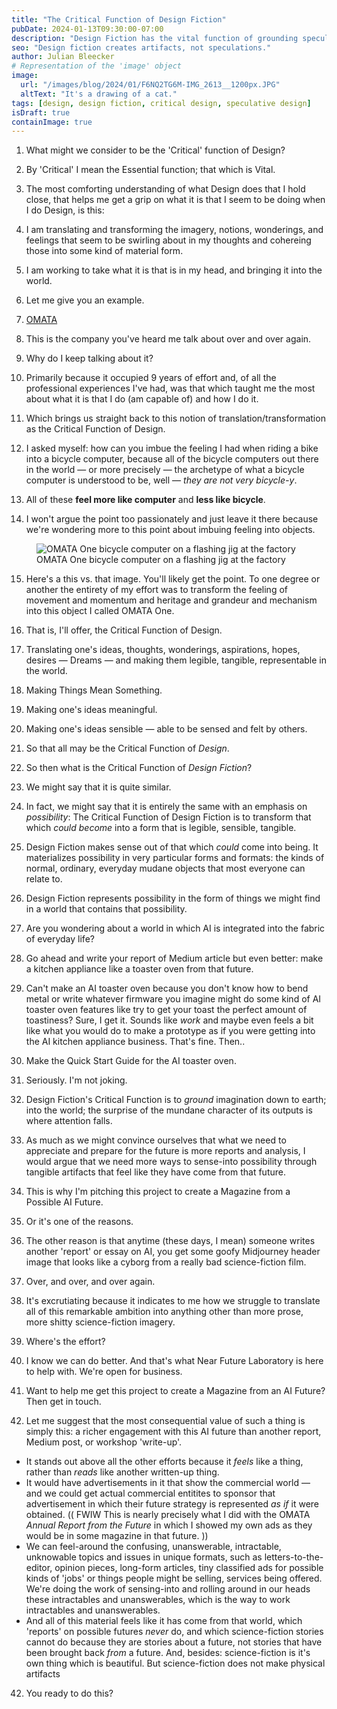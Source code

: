 ```yaml
---
title: "The Critical Function of Design Fiction"
pubDate: 2024-01-13T09:30:00-07:00
description: "Design Fiction has the vital function of grounding speculation in the form of things we can relate to, that are familiar perhaps even mundane."
seo: "Design fiction creates artifacts, not speculations."
author: Julian Bleecker
# Representation of the 'image' object
image:
  url: "/images/blog/2024/01/F6NQ2TG6M-IMG_2613__1200px.JPG"
  altText: "It's a drawing of a cat."
tags: [design, design fiction, critical design, speculative design]
isDraft: true
containImage: true
---
```

1. What might we consider to be the 'Critical' function of Design?

2. By 'Critical' I mean the Essential function; that which is Vital.

3. The most comforting understanding of what Design does that I hold close, that helps me get a grip on what it is that I seem to be doing when I do Design, is this:

4. I am translating and transforming the imagery, notions, wonderings, and feelings that seem to be swirling about in my thoughts and cohereing those into some kind of material form.

5. I am working to take what it is that is in my head, and bringing it into the world.
6. Let me give you an example.

7. [OMATA](https://omata.com)

8. This is the company you've heard me talk about over and over again.

9. Why do I keep talking about it?

10. Primarily because it occupied 9 years of effort and, of all the professional experiences I've had, was that which taught me the most about what it is that I do (am capable of) and how I do it.

11. Which brings us straight back to this notion of translation/transformation as the Critical Function of Design.

12. I asked myself: how can you imbue the feeling I had when riding a bike into a bicycle computer, because all of the bicycle computers out there in the world — or more precisely — the archetype of what a bicycle computer is understood to be, well — _they are not very bicycle-y_.

13. All of these **feel more like computer** and **less like bicycle**.

14. I won't argue the point too passionately and just leave it there because we're wondering more to this point about imbuing feeling into objects.

<figure>
<img src="/images/blog/2024/01/F6NQ2TG6M-IMG_2613__1200px.JPG" alt="OMATA One bicycle computer on a flashing jig at the factory" />
<figcaption>OMATA One bicycle computer on a flashing jig at the factory</figcaption>
</figure>

15. Here's a this vs. that image. You'll likely get the point. To one degree or another the entirety of my effort was to transform the feeling of movement and momentum and heritage and grandeur and mechanism into this object I called OMATA One.

16. That is, I'll offer, the Critical Function of Design.

17. Translating one's ideas, thoughts, wonderings, aspirations, hopes, desires — Dreams — and making them legible, tangible, representable in the world.

17. Making Things Mean Something.

18. Making one's ideas meaningful.

19. Making one's ideas sensible — able to be sensed and felt by others.

20. So that all may be the Critical Function of _Design_.

21. So then what is the Critical Function of _Design Fiction_?

22. We might say that it is quite similar.

23. In fact, we might say that it is entirely the same with an emphasis on _possibility_: The Critical Function of Design Fiction is to transform that which _could become_ into a form that is legible, sensible, tangible.
24. Design Fiction makes sense out of that which _could_ come into being. It materializes possibility in very particular forms and formats: the kinds of normal, ordinary, everyday mudane objects that most everyone can relate to.
25. Design Fiction represents possibility in the form of things we might find in a world that contains that possibility.
26. Are you wondering about a world in which AI is integrated into the fabric of everyday life?
27. Go ahead and write your report of Medium article but even better: make a kitchen appliance like a toaster oven from that future.
28. Can't make an AI toaster oven because you don't know how to bend metal or write whatever firmware you imagine might do some kind of AI toaster oven features like try to get your toast the perfect amount of toastiness? Sure, I get it. Sounds like _work_ and maybe even feels a bit like what you would do to make a prototype as if you were getting into the AI kitchen appliance business. That's fine. Then..
29. Make the Quick Start Guide for the AI toaster oven.
30. Seriously. I'm not joking.
31. Design Fiction's Critical Function is to _ground_ imagination down to earth; into the world; the surprise of the mundane character of its outputs is where attention falls.
32. As much as we might convince ourselves that what we need to appreciate and prepare for the future is more reports and analysis, I would argue that we need more ways to sense-into possibility through tangible artifacts that feel like they have come from that future.
33. This is why I'm pitching this project to create a Magazine from a Possible AI Future.
34. Or it's one of the reasons.
35. The other reason is that anytime (these days, I mean) someone writes another 'report' or essay on AI, you get some goofy Midjourney header image that looks like a cyborg from a really bad science-fiction film.
36. Over, and over, and over again.
37. It's excrutiating because it indicates to me how we struggle to translate all of this remarkable ambition into anything other than more prose, more shitty science-fiction imagery.
38. Where's the effort?
39. I know we can do better. And that's what Near Future Laboratory is here to help with. We're open for business.
40. Want to help me get this project to create a Magazine from an AI Future? Then get in touch.
41. Let me suggest that the most consequential value of such a thing is simply this: a richer engagement with this AI future than another report, Medium post, or workshop 'write-up'.
* It stands out above all the other efforts because it _feels_ like a thing, rather than _reads_ like another written-up thing.
* It would have advertisements in it that show the commercial world — and we could get actual commercial entitites to sponsor that advertisement in which their future strategy is represented _as if_ it were obtained. (( FWIW This is nearly precisely what I did with the OMATA _Annual Report from the Future_ in which I showed my own ads as they would be in some magazine in that future. ))
* We can feel-around the confusing, unanswerable, intractable, unknowable topics and issues in unique formats, such as letters-to-the-editor, opinion pieces, long-form articles, tiny classified ads for possible kinds of 'jobs' or things people might be selling, services being offered. We're doing the work of sensing-into and rolling around in our heads these intractables and unanswerables, which is the way to work intractables and unanswerables.
* And all of this material feels like it has come from that world, which 'reports' on possible futures _never_ do, and which science-fiction stories cannot do because they are stories about a future, not stories that have been brought back _from_ a future. And, besides: science-fiction is it's own thing which is beautiful. But science-fiction does not make physical artifacts
42. You ready to do this?